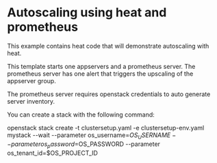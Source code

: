 # Autoscaling using heat and prometheus

This example contains heat code that will demonstrate autoscaling with heat. 

This template starts one appservers and a prometheus server. The prometheus server has one alert that triggers the upscaling of the appserver group. 

The prometheus server requires openstack credentials to auto generate server inventory. 

You can create a stack with the following command:

openstack stack create -t clustersetup.yaml -e clustersetup-env.yaml  mystack --wait --parameter os_username=$OS_USERNAME --parameter os_password=$OS_PASSWORD --parameter os_tenant_id=$OS_PROJECT_ID
